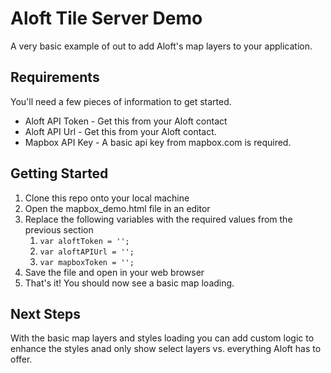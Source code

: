 # Aloft Tile Server Demo
A very basic example of out to add Aloft's map layers to your application.

## Requirements
You'll need a few pieces of information to get started.

- Aloft API Token - Get this from your Aloft contact
- Aloft API Url - Get this from your Aloft contact.
- Mapbox API Key - A basic api key from mapbox.com is required.

## Getting Started
1. Clone this repo onto your local machine
1. Open the mapbox_demo.html file in an editor
1. Replace the following variables with the required values from the previous section
    1. `var aloftToken = '';`
    1. `var aloftAPIUrl = '';`
    1. `var mapboxToken = '';`
1. Save the file and open in your web browser
1. That's it! You should now see a basic map loading.

## Next Steps
With the basic map layers and styles loading you can add custom logic to enhance the styles anad only show select layers vs. everything Aloft has to offer.
